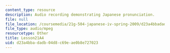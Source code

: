```yaml
---
content_type: resource
description: Audio recording demonstrating Japanese pronunciation.
file: null
file_location: /coursemedia/21g-504-japanese-iv-spring-2009/d23a4bbadadb04d8c69eae0b8e727023_Lesson21A4.mp3
file_type: audio/mpeg
resourcetype: Other
title: Lesson21A4
uid: d23a4bba-dadb-04d8-c69e-ae0b8e727023
---
```

